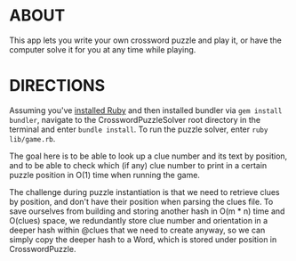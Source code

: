 # ABOUT

This app lets you write your own crossword puzzle and play it, or have the 
computer solve it for you at any time while playing.

# DIRECTIONS

Assuming you've [installed Ruby](https://github.com/rbenv/rbenv) and then installed
bundler via `gem install bundler`, navigate to the CrosswordPuzzleSolver root 
directory in the terminal and enter `bundle install`. To run the puzzle solver, 
enter `ruby lib/game.rb`. 

The goal here is to be able to look up a clue number and its text by 
position, and to be able to check which (if any) clue number to print in 
a certain puzzle position in O(1) time when running the game.

The challenge during puzzle instantiation is that we need to retrieve 
clues by position, and don't have their position when parsing the clues 
file. To save ourselves from building and storing another hash in 
O(m * n) time and O(clues) space, we redundantly store clue number and 
orientation in a deeper hash within @clues that we need to create 
anyway, so we can simply copy the deeper hash to a Word, which is stored 
under position in CrosswordPuzzle.
